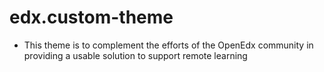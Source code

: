 # edx.custom-theme

- This theme is to complement the efforts of the OpenEdx community in providing a usable solution to support remote learning
